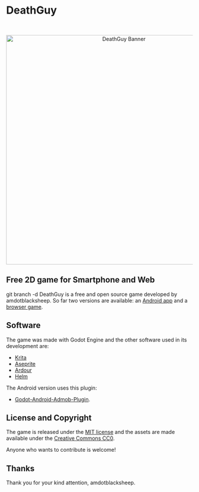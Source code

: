 # DeathGuy

<p><br></p>
<p align="center">
  <a href="https://amdotblacksheep.itch.io/deathguy">
    <img src="https://img.itch.zone/aW1nLzY0Mjg5OTIucG5n/original/mqfSce.png" width="620" alt="DeathGuy Banner">
  </a>
</p>

## Free 2D game for Smartphone and Web
git branch -d
DeathGuy is a free and open source game developed by amdotblacksheep. So far two versions are available: an [Android app](https://play.google.com/store/apps/details?id=org.amdotblacksheep.deathguy) and a [browser game](https://amdotblacksheep.itch.io/deathguy).

## Software

The game was made with Godot Engine and the other software used in its development are:
* [Krita](https://krita.org)
* [Aseprite](https://www.aseprite.org/)
* [Ardour](https://ardour.org/)
* [Helm](https://tytel.org/helm/)

The Android version uses this plugin:
* [Godot-Android-Admob-Plugin](https://github.com/Shin-NiL/Godot-Android-Admob-Plugin).

## License and Copyright

The game is released under the [MIT license](https://github.com/amdotblacksheep/DeathGuy/blob/master/LICENSE.md) and the assets are made available under the [Creative Commons CC0](https://github.com/amdotblacksheep/DeathGuy/blob/master/COPYRIGHT.md).

Anyone who wants to contribute is welcome!

## Thanks

Thank you for your kind attention, amdotblacksheep.
